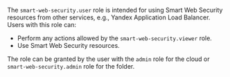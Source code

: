 The `smart-web-security.user` role is intended for using Smart Web Security resources from other services, e.g., Yandex Application Load Balancer. Users with this role can:

* Perform any actions allowed by the `smart-web-security.viewer` role.
* Use Smart Web Security resources.

The role can be granted by the user with the `admin` role for the cloud or `smart-web-security.admin` role for the folder.